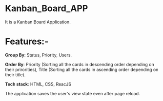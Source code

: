 # Kanban_Board_APP

It is a Kanban Board Application.

# Features:-

**Group By**: Status, Priority, Users.

**Order By**: Priority (Sorting all the cards in descending order depending on their prirorities), Title (Sorting all the cards in ascending order depending on their title).

**Tech stack**: HTML, CSS, ReacJS

The application saves the user's view state even after page reload.
